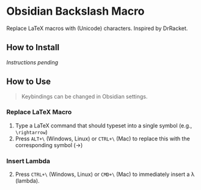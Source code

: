 # Obsidian Backslash Macro

Replace LaTeX macros with (Unicode) characters. Inspired by DrRacket.

## How to Install

_Instructions pending_

## How to Use

> Keybindings can be changed in Obsidian settings.

### Replace LaTeX Macro

1. Type a LaTeX command that should typeset into a single symbol (e.g., `\rightarrow`)
2. Press `ALT+\` (Windows, Linux) or `CTRL+\` (Mac) to replace this with the corresponding symbol (→)

### Insert Lambda

2. Press `CTRL+\` (Windows, Linux) or `CMD+\` (Mac) to immediately insert a λ (lambda).
